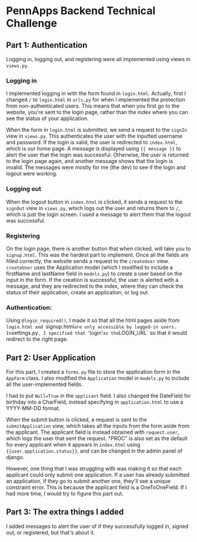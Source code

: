 # PennApps Backend Technical Challenge

## Part 1: Authentication

Logging in, logging out, and registering were all implemented using views in `views.py`. 

### Logging in
I implemented logging in with the form found in `login.html`. Actually, first I changed `/` to `login.html` in `urls.py` for when I implemented the protection from non-authenticated users. This means that when you first go to the website, you're sent to the login page, rather than the index where you can see the status of your application. 

When the form in `login.html` is submitted, we send a request to the `signIn` view in `views.py`. This authenticates the user with the inputted username and password. If the login is valid, the user is redirected to `index.html`, which is our home page. A message is displayed using `{{ message }}` to alert the user that the login was successful. Otherwise, the user is returned to the login page again, and another message shows that the login is invalid. The messages were mostly for me (the dev) to see if the login and logout were working. 

### Logging out
When the logout button in `index.html` is clicked, it sends a request to the `signOut` view in `views.py`, which logs out the user and returns them to `/`, which is just the login screen. I used a message to alert them that the logout was successful.  

### Registering 
On the login page, there is another button that when clicked, will take you to `signup.html`. This was the hardest part to implement. Once all the fields are filled correctly, the website sends a request to the `createUser` view. `createUser` uses the Application model (which I modified to include a firstName and lastName field in `models.py`) to create a user based on the input in the form. If the creation is successful, the user is alerted with a message, and they are redirected to the index, where they can check the status of their application, create an application, or log out. 

### Authentication:
Using `@login_required()`, I made it so that all the html pages aside from `login.html and `signup.html` are only accessible by logged-in users. In `settings.py`, I specified that `'login'` as the `LOGIN_URL` so that it would redirect to the right page. 

## Part 2: User Application

For this part, I created a `forms.py` file to store the application form in the `AppForm` class. I also modified the `Application` model in `models.py` to include all the user-implemented fields. 

I had to put `Null=True` in the `applicant` field. I also changed the DateField for birthday into a CharField, instead specifying in `application.html` to use a YYYY-MM-DD format. 

When the submit button is clicked, a request is sent to the `submitApplication` view, which takes all the inputs from the form aside from the applicant. The applicant field is instead obtained with `request.user`, which logs the user that sent the request. "PROC" is also set as the default for every applicant when it appears in `index.html` using `{{user.application.status}}`, and can be changed in the admin panel of django. 

However, one thing that I was struggling with was making it so that each applicant could only submit one application. If a user has already submitted an application, if they go to submit another one, they'll see a unique constraint error. This is because the applicant field is a OneToOneField. If I had more time, I would try to figure this part out. 

## Part 3: The extra things I added
I added messages to alert the user of if they successfully logged in, signed out, or registered, but that's about it. 
